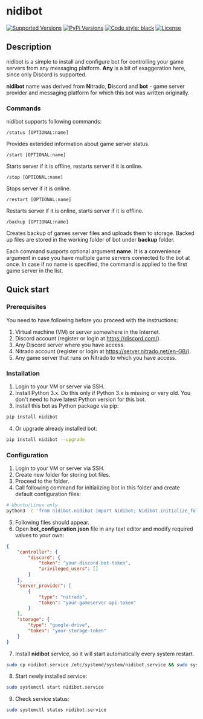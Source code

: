 # nidibot

[![Supported Versions](https://img.shields.io/pypi/pyversions/nidibot.svg)](https://pypi.org/project/nidibot) [![PyPi Versions](https://img.shields.io/pypi/v/nidibot)](https://pypi.org/project/nidibot) [![Code style: black](https://img.shields.io/badge/code%20style-black-000000.svg)](https://github.com/psf/black) [![License](https://img.shields.io/pypi/l/nidibot.svg)](https://pypi.python.org/pypi/nidibot/)

## Description

nidibot is a simple to install and configure bot for controlling your game servers from any messaging platform. **Any** is a bit of exaggeration here, since only Discord is supported.

**nidibot** name was derived from **Ni**trado, **Di**scord and **bot** - game server provider and messaging platform for which this bot was written originally.

### Commands

nidibot supports following commands:

```batch
/status [OPTIONAL:name]
```

Provides extended information about game server status.

```batch
/start [OPTIONAL:name]
```

Starts server if it is offline, restarts server if it is online.

```batch
/stop [OPTIONAL:name]
```

Stops server if it is online.

```batch
/restart [OPTIONAL:name]
```

Restarts server if it is online, starts server if it is offline.

```batch
/backup [OPTIONAL:name]
```

Creates backup of games server files and uploads them to storage. Backed up files are stored in the working folder of bot under **backup** folder.

Each command supports optional argument **name**. It is a convenience argument in case you have multiple game servers connected to the bot at once. In case if no name is specified, the command is applied to the first game server in the list.

## Quick start

### Prerequisites

You need to have following before you proceed with the instructions:

1. Virtual machine (VM) or server somewhere in the Internet.
2. Discord account (register or login at <https://discord.com/>).
3. Any Discord server where you have access.
4. Nitrado account (register or login at <https://server.nitrado.net/en-GB/>).
5. Any game server that runs on Nitrado to which you have access.

### Installation

1. Login to your VM or server via SSH.
2. Install Python 3.x. Do this only if Python 3.x is missing or very old. You don't need to have latest Python version for this bot.
3. Install this bot as Python package via pip:

```bash
pip install nidibot
```

4. Or upgrade already installed bot:

```bash
pip install nidibot --upgrade
```

### Configuration

1. Login to your VM or server via SSH.
2. Create new folder for storing bot files.
3. Proceed to the folder.
4. Call following command for initializing bot in this folder and create default configuration files:

```bash
# Ubuntu/Linux only.
python3 -c 'from nidibot.nidibot import Nidibot; Nidibot.initialize_folder()'
```

5. Following files should appear.
6. Open **bot_configuration.json** file in any text editor and modify required values to your own:

```json
{
    "controller": {
        "discord": {
            "token": "your-discord-bot-token",
            "privileged_users": []
        }
    },
    "server_provider": [
        {
            "type": "nitrado",
            "token": "your-gameserver-api-token"
        }
    ],
    "storage": {
        "type": "google-drive",
        "token": "your-storage-token"
    }
}
```

7. Install **nidibot** service, so it will start automatically every system restart.

```bash
sudo cp nidibot.service /etc/systemd/system/nidibot.service && sudo systemctl daemon-reload && sudo systemctl enable nidibot.service
```

8. Start newly installed service:

```bash
sudo systemctl start nidibot.service
```

9. Check service status:

```bash
sudo systemctl status nidibot.service
```
